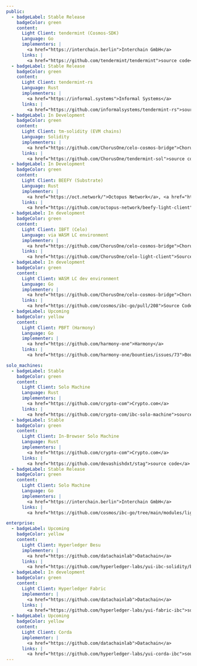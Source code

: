 ```yaml
---
public:
  - badgeLabel: Stable Release
    badgeColor: green
    content:
      Light Client: tendermint (Cosmos-SDK)
      Language: Go
      implementers: |
        <a href="https://interchain.berlin">Interchain GmbH</a>
      links: |
        <a href="https://github.com/tendermint/tendermint">source code</a>
  - badgeLabel: Stable Release
    badgeColor: green
    content:
      Light Client: tendermint-rs
      Language: Rust
      implementers: |
        <a href="https://informal.systems">Informal Systems</a>
      links: |
        <a href="https://github.com/informalsystems/tendermint-rs">source code</a>
  - badgeLabel: In Development 
    badgeColor: green
    content:
      Light Client: tm-solidity (EVM chains)
      Language: Solidity
      implementers: |
        <a href="https://github.com/ChorusOne/celo-cosmos-bridge">Chorus One</a>
      links: |
        <a href="https://github.com/ChorusOne/tendermint-sol">source code</a>
  - badgeLabel: In Development
    badgeColor: green
    content:
      Light Client: BEEFY (Substrate)
      Language: Rust
      implementer: |
        <a href="https://oct.network/">Octopus Network</a>, <a href="https://www.composable.finance/">Composable Finance</a>, <a href="https://www.polymerlabs.org/">Polymer Labs</a> 
      links: |
        <a href="https://github.com/octopus-network/beefy-light-client">Octopus Network BEEFY light client</a>
  - badgeLabel: In development
    badgeColor: green
    content:
      Light Client: IBFT (Celo)
      Language: via WASM LC environment
      implementer: |
        <a href="https://github.com/ChorusOne/celo-cosmos-bridge">Chorus One</a>
      links: |
        <a href="https://github.com/ChorusOne/celo-light-client">Source Code</a>
  - badgeLabel: In development
    badgeColor: green
    content:
      Light Client: WASM LC dev environment
      Language: Go
      implementer: |
        <a href="https://github.com/ChorusOne/celo-cosmos-bridge">Chorus One</a>
      links: |
        <a href="https://github.com/cosmos/ibc-go/pull/208">Source Code</a>
  - badgeLabel: Upcoming
    badgeColor: yellow
    content:
      Light Client: PBFT (Harmony)
      Language: Go
      implementer: |
        <a href="https://github.com/harmony-one">Harmony</a>
      links: |
        <a href="https://github.com/harmony-one/bounties/issues/73">Bounty</a>

solo_machines:
  - badgeLabel: Stable 
    badgeColor: green
    content:
      Light Client: Solo Machine
      Language: Rust
      implementers: |
        <a href="https://github.com/crypto-com">Crypto.com</a>
      links: |
        <a href="https://github.com/crypto-com/ibc-solo-machine">source code</a>
  - badgeLabel: Stable 
    badgeColor: green
    content:
      Light Client: In-Browser Solo Machine
      Language: Rust
      implementers: |
        <a href="https://github.com/crypto-com">Crypto.com</a>
      links: |
        <a href="https://github.com/devashishdxt/stag">source code</a>
  - badgeLabel: Stable Release
    badgeColor: green
    content:
      Light Client: Solo Machine
      Language: Go
      implementers: |
        <a href="https://interchain.berlin">Interchain GmbH</a>
      links: |
        <a href="https://github.com/cosmos/ibc-go/tree/main/modules/light-clients/06-solomachine">source code</a>

enterprise:
  - badgeLabel: Upcoming
    badgeColor: yellow
    content:
      Light Client: Hyperledger Besu
      implementer: |
        <a href="https://github.com/datachainlab">Datachain</a>
      links: |
        <a href="https://github.com/hyperledger-labs/yui-ibc-solidity/blob/main/docs/ibft2-light-client.md">source code</a>
  - badgeLabel: In development
    badgeColor: green
    content:
      Light Client: Hyperledger Fabric
      implementer: |
        <a href="https://github.com/datachainlab">Datachain</a>
      links: |
        <a href="https://github.com/hyperledger-labs/yui-fabric-ibc">source code</a>
  - badgeLabel: Upcoming
    badgeColor: yellow
    content:
      Light Client: Corda
      implementer: |
        <a href="https://github.com/datachainlab">Datachain</a>
      links: |
        <a href="https://github.com/hyperledger-labs/yui-corda-ibc">source code</a>
---
```

